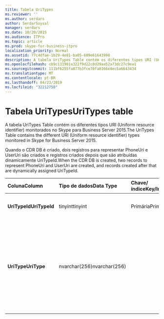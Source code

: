 ```yaml
---
title: Tabela UriTypes
ms.reviewer: ''
ms.author: serdars
author: SerdarSoysal
manager: serdars
ms.date: 10/20/2015
ms.audience: ITPro
ms.topic: article
ms.prod: skype-for-business-itpro
localization_priority: Normal
ms.assetid: 77c4dfae-1b29-4e81-ba05-609e61643998
description: A tabela UriTypes Table contém os diferentes tipos URI (Uniform resource identifier) monitorados no Skype para Business Server 2015.
ms.openlocfilehash: cb9c131901a322f9d22c8d29aa52a73dc27c9ea1
ms.sourcegitcommit: 111bf6255fa877b3fce70fa8166e8ec5a6643434
ms.translationtype: MT
ms.contentlocale: pt-BR
ms.lasthandoff: 04/23/2019
ms.locfileid: "32212758"
---
```

# <a name="uritypes-table"></a><span data-ttu-id="b7fe5-103">Tabela UriTypes</span><span class="sxs-lookup"><span data-stu-id="b7fe5-103">UriTypes table</span></span>
 
<span data-ttu-id="b7fe5-104">A tabela UriTypes Table contém os diferentes tipos URI (Uniform resource identifier) monitorados no Skype para Business Server 2015.</span><span class="sxs-lookup"><span data-stu-id="b7fe5-104">The UriTypes Table contains the different URI (Uniform resource identifier) types monitored in Skype for Business Server 2015.</span></span>

<span data-ttu-id="b7fe5-105">Quando o CDR DB é criado, dois registros para representar PhoneUri e UserUri são criados e registros criados depois que são atribuídas dinamicamente UriTypeId.</span><span class="sxs-lookup"><span data-stu-id="b7fe5-105">When the CDR DB is created, two records to represent PhoneUri and UserUri are created, and records created after that are dynamically assigned UriTypeId.</span></span> 
  
|<span data-ttu-id="b7fe5-106">**Coluna**</span><span class="sxs-lookup"><span data-stu-id="b7fe5-106">**Column**</span></span>|<span data-ttu-id="b7fe5-107">**Tipo de dados**</span><span class="sxs-lookup"><span data-stu-id="b7fe5-107">**Data Type**</span></span>|<span data-ttu-id="b7fe5-108">**Chave/índice**</span><span class="sxs-lookup"><span data-stu-id="b7fe5-108">**Key/Index**</span></span>|<span data-ttu-id="b7fe5-109">**Detalhes**</span><span class="sxs-lookup"><span data-stu-id="b7fe5-109">**Details**</span></span>|
|:-----|:-----|:-----|:-----|
|<span data-ttu-id="b7fe5-110">**UriTypeId**</span><span class="sxs-lookup"><span data-stu-id="b7fe5-110">**UriTypeId**</span></span> <br/> |<span data-ttu-id="b7fe5-111">tinyint</span><span class="sxs-lookup"><span data-stu-id="b7fe5-111">tinyint</span></span>  <br/> |<span data-ttu-id="b7fe5-112">Primária</span><span class="sxs-lookup"><span data-stu-id="b7fe5-112">Primary</span></span>  <br/> |<span data-ttu-id="b7fe5-113">Identificador exclusivo atribuído a um tipo de URI.</span><span class="sxs-lookup"><span data-stu-id="b7fe5-113">Unique identifier assigned to a URI type.</span></span>  <br/> <span data-ttu-id="b7fe5-114">Valores possíveis - 0 a 255</span><span class="sxs-lookup"><span data-stu-id="b7fe5-114">Possible values - 0 to 255</span></span> |
|<span data-ttu-id="b7fe5-115">**UriType**</span><span class="sxs-lookup"><span data-stu-id="b7fe5-115">**UriType**</span></span> <br/> |<span data-ttu-id="b7fe5-116">nvarchar(256)</span><span class="sxs-lookup"><span data-stu-id="b7fe5-116">nvarchar(256)</span></span>  <br/> || <span data-ttu-id="b7fe5-117">Descrições dos diferentes tipos de URI.</span><span class="sxs-lookup"><span data-stu-id="b7fe5-117">Descriptions of the different URI types.</span></span> <span data-ttu-id="b7fe5-118">Os seguintes valores são atribuídos previamente:</span><span class="sxs-lookup"><span data-stu-id="b7fe5-118">The following values are pre-assigned:</span></span> <br/>  <span data-ttu-id="b7fe5-119">1 - Uri do telefone</span><span class="sxs-lookup"><span data-stu-id="b7fe5-119">1 - Phone Uri</span></span> <br/>  <span data-ttu-id="b7fe5-120">0 - Uri do usuário</span><span class="sxs-lookup"><span data-stu-id="b7fe5-120">0 - User Uri</span></span> <br/> <br/>  <span data-ttu-id="b7fe5-121">Outros tipos possíveis incluem:</span><span class="sxs-lookup"><span data-stu-id="b7fe5-121">Other possible types include:</span></span> <br/><span data-ttu-id="b7fe5-122">conf:applicationsharing</span><span class="sxs-lookup"><span data-stu-id="b7fe5-122">conf:applicationsharing</span></span> <br/> <span data-ttu-id="b7fe5-123">conf:Audio-vídeo</span><span class="sxs-lookup"><span data-stu-id="b7fe5-123">conf:audio-video</span></span><br/> <span data-ttu-id="b7fe5-124">conf:Chat</span><span class="sxs-lookup"><span data-stu-id="b7fe5-124">conf:chat</span></span><br/>    <span data-ttu-id="b7fe5-125">conf:Focus</span><span class="sxs-lookup"><span data-stu-id="b7fe5-125">conf:focus</span></span><br/>   <span data-ttu-id="b7fe5-126">mras</span><span class="sxs-lookup"><span data-stu-id="b7fe5-126">mras</span></span><br/>
